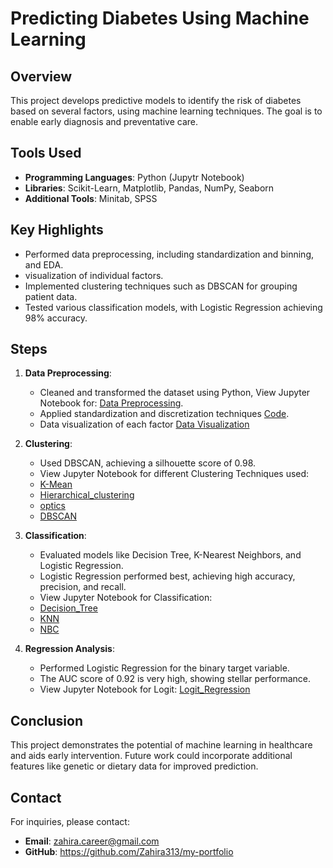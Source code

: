 # Predicting Diabetes Using Machine Learning

## Overview
This project develops predictive models to identify the risk of diabetes based on several factors, using machine learning techniques. The goal is to enable early diagnosis and preventative care.

## Tools Used
- **Programming Languages**: Python (Jupytr Notebook)
- **Libraries**: Scikit-Learn, Matplotlib, Pandas, NumPy, Seaborn
- **Additional Tools**: Minitab, SPSS

## Key Highlights
- Performed data preprocessing, including standardization and binning, and EDA.
- visualization of individual factors. 
- Implemented clustering techniques such as DBSCAN for grouping patient data.
- Tested various classification models, with Logistic Regression achieving 98% accuracy.

## Steps

1. **Data Preprocessing**:
   - Cleaned and transformed the dataset using Python, View Jupyter Notebook for: [Data Preprocessing](./Data-preprocess.ipynb).
   - Applied standardization and discretization techniques [Code](./Data_Discretise_Standardise.ipynb).
   - Data visualization of each factor [Data Visualization](./Data_Visualisation.ipynb)

2. **Clustering**:
   - Used DBSCAN, achieving a silhouette score of 0.98.
   - View Jupyter Notebook for different Clustering Techniques used:
   - [K-Mean](./K-Mean_Clustering.ipynb)
   - [Hierarchical_clustering](./Hierarchical_clustering.ipynb)
   - [optics](./optics.ipynb)
   - [DBSCAN](./DBSCAN.ipynb)

3. **Classification**:
   - Evaluated models like Decision Tree, K-Nearest Neighbors, and Logistic Regression.
   - Logistic Regression performed best, achieving high accuracy, precision, and recall.
   - View Jupyter Notebook for Classification:
   - [Decision_Tree](./Decision_Tree.ipynb)
   - [KNN](./KNN_Clustering.ipynb)
   - [NBC](./NBC.ipynb)
  
4. **Regression Analysis**:
   - Performed Logistic Regression for the binary target variable.
   -  The AUC score of 0.92 is very high, showing stellar performance.
   -  View Jupyter Notebook for Logit: [Logit_Regression](./Logit_Regression.ipynb)
<!--
## Visualizations
### ROC Curve
![ROC Curve](roc_curve.png)

### Clustering Plot
![DBSCAN Clusters](clusters.png)
-->

## Conclusion
This project demonstrates the potential of machine learning in healthcare and aids early intervention. Future work could incorporate additional features like genetic or dietary data for improved prediction.

<!--
## Files
- **Report**: [Predicting Diabetes using ML.pdf](Predicting_Diabetes_using_ML.pdf)
- **Code**: Python scripts and notebooks for data analysis and modeling.
- **Visualizations**: Images and graphs generated during the project.
-->

## Contact
For inquiries, please contact:
- **Email**: zahira.career@gmail.com
- **GitHub**: https://github.com/Zahira313/my-portfolio
